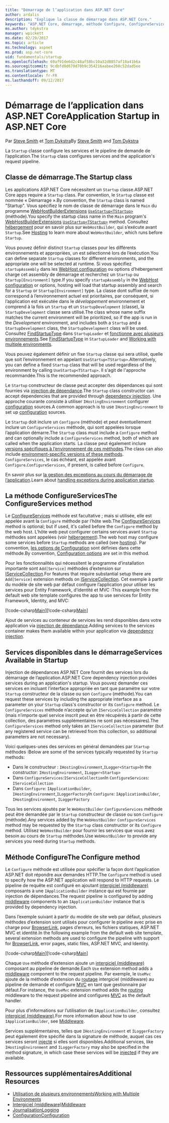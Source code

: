 ```yaml
---
title: "Démarrage de l’application dans ASP.NET Core"
author: ardalis
description: "Explique la classe de démarrage dans ASP.NET Core."
keywords: "ASP.NET Core, démarrage, méthode Configure, ConfigureServices (méthode)"
ms.author: tdykstra
manager: wpickett
ms.date: 02/29/2017
ms.topic: article
ms.technology: aspnet
ms.prod: asp.net-core
uid: fundamentals/startup
ms.openlocfilehash: 69af91de6d2c48af58bc10a32d8857af18a41b6a
ms.sourcegitcommit: 9cdbfd0d670d70b9c354216aabee260c52dad5ee
ms.translationtype: MT
ms.contentlocale: fr-FR
ms.lasthandoff: 09/12/2017
---
```

# <a name="application-startup-in-aspnet-core"></a><span data-ttu-id="4b807-104">Démarrage de l’application dans ASP.NET Core</span><span class="sxs-lookup"><span data-stu-id="4b807-104">Application Startup in ASP.NET Core</span></span>

<span data-ttu-id="4b807-105">Par [Steve Smith](https://ardalis.com/) et [Tom Dykstra](https://github.com/tdykstra/)</span><span class="sxs-lookup"><span data-stu-id="4b807-105">By [Steve Smith](https://ardalis.com/) and [Tom Dykstra](https://github.com/tdykstra/)</span></span>

<span data-ttu-id="4b807-106">La `Startup` classe configure les services et le pipeline de demande de l’application.</span><span class="sxs-lookup"><span data-stu-id="4b807-106">The `Startup` class configures services and the application's request pipeline.</span></span> 

## <a name="the-startup-class"></a><span data-ttu-id="4b807-107">Classe de démarrage.</span><span class="sxs-lookup"><span data-stu-id="4b807-107">The Startup class</span></span>

<span data-ttu-id="4b807-108">Les applications ASP.NET Core nécessitent un `Startup` classe.</span><span class="sxs-lookup"><span data-stu-id="4b807-108">ASP.NET Core apps require a `Startup` class.</span></span> <span data-ttu-id="4b807-109">Par convention, le `Startup` classe est nommée « Démarrage ».</span><span class="sxs-lookup"><span data-stu-id="4b807-109">By convention, the `Startup` class is named "Startup".</span></span> <span data-ttu-id="4b807-110">Vous spécifiez le nom de classe de démarrage dans le `Main` du programme [WebHostBuilderExtensions](https://docs.microsoft.com/aspnet/core/api/microsoft.aspnetcore.hosting.webhostbuilderextensions) [ `UseStartup<TStartup>` ](https://docs.microsoft.com/aspnet/core/api/microsoft.aspnetcore.hosting.webhostbuilderextensions#Microsoft_AspNetCore_Hosting_WebHostBuilderExtensions_UseStartup__1_Microsoft_AspNetCore_Hosting_IWebHostBuilder_) (méthode).</span><span class="sxs-lookup"><span data-stu-id="4b807-110">You specify the startup class name in the `Main` program's [WebHostBuilderExtensions](https://docs.microsoft.com/aspnet/core/api/microsoft.aspnetcore.hosting.webhostbuilderextensions) [`UseStartup<TStartup>`](https://docs.microsoft.com/aspnet/core/api/microsoft.aspnetcore.hosting.webhostbuilderextensions#Microsoft_AspNetCore_Hosting_WebHostBuilderExtensions_UseStartup__1_Microsoft_AspNetCore_Hosting_IWebHostBuilder_) method.</span></span> <span data-ttu-id="4b807-111">Consultez [hébergement](xref:fundamentals/hosting) pour en savoir plus sur `WebHostBuilder`, qui s’exécute avant `Startup`.</span><span class="sxs-lookup"><span data-stu-id="4b807-111">See [Hosting](xref:fundamentals/hosting) to learn more about `WebHostBuilder`, which runs before `Startup`.</span></span>

<span data-ttu-id="4b807-112">Vous pouvez définir distinct `Startup` classes pour les différents environnements et appropriées, un est sélectionné lors de l’exécution.</span><span class="sxs-lookup"><span data-stu-id="4b807-112">You can define separate `Startup` classes for different environments, and the appropriate one will be selected at runtime.</span></span> <span data-ttu-id="4b807-113">Si vous spécifiez `startupAssembly` dans les [WebHost configuration](https://docs.microsoft.com/aspnet/core/fundamentals/hosting?tabs=aspnetcore2x#configuring-a-host) ou options d’hébergement charge cet assembly de démarrage et recherchez un `Startup` ou `Startup[Environment]` type.</span><span class="sxs-lookup"><span data-stu-id="4b807-113">If you specify `startupAssembly` in the [WebHost configuration](https://docs.microsoft.com/aspnet/core/fundamentals/hosting?tabs=aspnetcore2x#configuring-a-host) or options, hosting will load that startup assembly and search for a `Startup` or `Startup[Environment]` type.</span></span> <span data-ttu-id="4b807-114">La classe dont suffixe de nom correspond à l’environnement actuel est prioritaires, par conséquent, si l’application est exécutée dans le *développement* environnement et comprend à la fois un `Startup` et un `StartupDevelopment` (classe), la `StartupDevelopment` classe sera utilisé.</span><span class="sxs-lookup"><span data-stu-id="4b807-114">The class whose name suffix matches the current environment will be prioritized, so if the app is run in the *Development* environment, and includes both a `Startup` and a `StartupDevelopment` class, the `StartupDevelopment` class will be used.</span></span> <span data-ttu-id="4b807-115">Consultez [FindStartupType](https://github.com/aspnet/Hosting/blob/rel/1.1.0/src/Microsoft.AspNetCore.Hosting/Internal/StartupLoader.cs) dans `StartupLoader` et [fonctionne avec plusieurs environnements](environments.md#startup-conventions).</span><span class="sxs-lookup"><span data-stu-id="4b807-115">See [FindStartupType](https://github.com/aspnet/Hosting/blob/rel/1.1.0/src/Microsoft.AspNetCore.Hosting/Internal/StartupLoader.cs) in `StartupLoader` and [Working with multiple environments](environments.md#startup-conventions).</span></span>

<span data-ttu-id="4b807-116">Vous pouvez également définir un fixe `Startup` classe qui sera utilisé, quelle que soit l’environnement en appelant `UseStartup<TStartup>`.</span><span class="sxs-lookup"><span data-stu-id="4b807-116">Alternatively, you can define a fixed `Startup` class that will be used regardless of the environment by calling `UseStartup<TStartup>`.</span></span> <span data-ttu-id="4b807-117">Il s'agit de l'approche recommandée.</span><span class="sxs-lookup"><span data-stu-id="4b807-117">This is the recommended approach.</span></span>

<span data-ttu-id="4b807-118">Le `Startup` constructeur de classe peut accepter des dépendances qui sont fournies via [injection de dépendance](xref:fundamentals/dependency-injection).</span><span class="sxs-lookup"><span data-stu-id="4b807-118">The `Startup` class constructor can accept dependencies that are provided through [dependency injection](xref:fundamentals/dependency-injection).</span></span> <span data-ttu-id="4b807-119">Une approche courante consiste à utiliser `IHostingEnvironment` configurer [configuration](xref:fundamentals/configuration) sources.</span><span class="sxs-lookup"><span data-stu-id="4b807-119">A common approach is to use `IHostingEnvironment` to set up [configuration](xref:fundamentals/configuration) sources.</span></span>

<span data-ttu-id="4b807-120">Le `Startup` doit inclure un `Configure` (méthode) et peut éventuellement inclure un `ConfigureServices` méthode, qui sont appelées lorsque l’application démarre.</span><span class="sxs-lookup"><span data-stu-id="4b807-120">The `Startup` class must include a `Configure` method and can optionally include a `ConfigureServices` method, both of which are called when the application starts.</span></span> <span data-ttu-id="4b807-121">La classe peut également inclure [versions spécifiques à l’environnement de ces méthodes](xref:fundamentals/environments#startup-conventions).</span><span class="sxs-lookup"><span data-stu-id="4b807-121">The class can also include [environment-specific versions of these methods](xref:fundamentals/environments#startup-conventions).</span></span> <span data-ttu-id="4b807-122">`ConfigureServices`, le cas échéant, est appelée avant `Configure`.</span><span class="sxs-lookup"><span data-stu-id="4b807-122">`ConfigureServices`, if present, is called before `Configure`.</span></span>

<span data-ttu-id="4b807-123">En savoir plus sur [la gestion des exceptions au cours du démarrage de l’application](xref:fundamentals/error-handling#startup-exception-handling).</span><span class="sxs-lookup"><span data-stu-id="4b807-123">Learn about [handling exceptions during application startup](xref:fundamentals/error-handling#startup-exception-handling).</span></span>

## <a name="the-configureservices-method"></a><span data-ttu-id="4b807-124">La méthode ConfigureServices</span><span class="sxs-lookup"><span data-stu-id="4b807-124">The ConfigureServices method</span></span>

<span data-ttu-id="4b807-125">Le [ConfigureServices](https://docs.microsoft.com/aspnet/core/api/microsoft.aspnetcore.hosting.startupbase#Microsoft_AspNetCore_Hosting_StartupBase_ConfigureServices_Microsoft_Extensions_DependencyInjection_IServiceCollection_) méthode est facultative ; mais si utilisée, elle est appelée avant la `Configure` méthode par l’hôte web.</span><span class="sxs-lookup"><span data-stu-id="4b807-125">The [ConfigureServices](https://docs.microsoft.com/aspnet/core/api/microsoft.aspnetcore.hosting.startupbase#Microsoft_AspNetCore_Hosting_StartupBase_ConfigureServices_Microsoft_Extensions_DependencyInjection_IServiceCollection_) method is optional; but if used, it's called before the `Configure` method by the web host.</span></span> <span data-ttu-id="4b807-126">L’hôte web peut configurer certains services avant ``Startup`` méthodes sont appelées (voir [hébergement](xref:fundamentals/hosting)).</span><span class="sxs-lookup"><span data-stu-id="4b807-126">The web host may configure some services before ``Startup`` methods are called (see [hosting](xref:fundamentals/hosting)).</span></span> <span data-ttu-id="4b807-127">Par convention, [les options de Configuration](xref:fundamentals/configuration) sont définies dans cette méthode.</span><span class="sxs-lookup"><span data-stu-id="4b807-127">By convention, [Configuration options](xref:fundamentals/configuration) are set in this method.</span></span>

<span data-ttu-id="4b807-128">Pour les fonctionnalités qui nécessitent le programme d’installation importante sont `Add[Service]` méthodes d’extension sur [IServiceCollection](https://docs.microsoft.com/aspnet/core/api/microsoft.extensions.dependencyinjection.iservicecollection).</span><span class="sxs-lookup"><span data-stu-id="4b807-128">For features that require substantial setup there are `Add[Service]` extension methods on [IServiceCollection](https://docs.microsoft.com/aspnet/core/api/microsoft.extensions.dependencyinjection.iservicecollection).</span></span> <span data-ttu-id="4b807-129">Cet exemple à partir du modèle de site web par défaut configure l’application pour utiliser les services pour Entity Framework, d’identité et MVC :</span><span class="sxs-lookup"><span data-stu-id="4b807-129">This example from the default web site template configures the app to use services for Entity Framework, Identity, and MVC:</span></span>

<span data-ttu-id="4b807-130">[!code-csharp[Main](../common/samples/WebApplication1/Startup.cs?highlight=4,7,11&start=40&end=55)]</span><span class="sxs-lookup"><span data-stu-id="4b807-130">[!code-csharp[Main](../common/samples/WebApplication1/Startup.cs?highlight=4,7,11&start=40&end=55)]</span></span>

<span data-ttu-id="4b807-131">Ajout de services au conteneur de services les rend disponibles dans votre application via [injection de dépendance](xref:fundamentals/dependency-injection).</span><span class="sxs-lookup"><span data-stu-id="4b807-131">Adding services to the services container makes them available within your application via [dependency injection](xref:fundamentals/dependency-injection).</span></span>

## <a name="services-available-in-startup"></a><span data-ttu-id="4b807-132">Services disponibles dans le démarrage</span><span class="sxs-lookup"><span data-stu-id="4b807-132">Services Available in Startup</span></span>

<span data-ttu-id="4b807-133">Injection de dépendances ASP.NET Core fournit des services lors du démarrage de l’application.</span><span class="sxs-lookup"><span data-stu-id="4b807-133">ASP.NET Core dependency injection provides services during an application's startup.</span></span> <span data-ttu-id="4b807-134">Vous pouvez demander ces services en incluant l’interface appropriée en tant que paramètre sur votre `Startup` constructeur de la classe ou son `Configure` (méthode).</span><span class="sxs-lookup"><span data-stu-id="4b807-134">You can request these services by including the appropriate interface as a parameter on your `Startup` class's constructor or its `Configure` method.</span></span> <span data-ttu-id="4b807-135">Le `ConfigureServices` méthode n’accepte qu’un `IServiceCollection` paramètre (mais n’importe quel service inscrit peut en être récupérés à partir de cette collection, des paramètres supplémentaires ne sont pas nécessaires).</span><span class="sxs-lookup"><span data-stu-id="4b807-135">The `ConfigureServices` method only takes an `IServiceCollection` parameter (but any registered service can be retrieved from this collection, so additional parameters are not necessary).</span></span>

<span data-ttu-id="4b807-136">Voici quelques-unes des services en général demandées par `Startup` méthodes :</span><span class="sxs-lookup"><span data-stu-id="4b807-136">Below are some of the services typically requested by `Startup` methods:</span></span>

* <span data-ttu-id="4b807-137">Dans le constructeur : `IHostingEnvironment`,`ILogger<Startup>`</span><span class="sxs-lookup"><span data-stu-id="4b807-137">In the constructor:  `IHostingEnvironment`, `ILogger<Startup>`</span></span>
* <span data-ttu-id="4b807-138">Dans `ConfigureServices`:`IServiceCollection`</span><span class="sxs-lookup"><span data-stu-id="4b807-138">In `ConfigureServices`:  `IServiceCollection`</span></span>
* <span data-ttu-id="4b807-139">Dans `Configure`: `IApplicationBuilder`, `IHostingEnvironment`,`ILoggerFactory`</span><span class="sxs-lookup"><span data-stu-id="4b807-139">In `Configure`:  `IApplicationBuilder`, `IHostingEnvironment`, `ILoggerFactory`</span></span>

<span data-ttu-id="4b807-140">Tous les services ajoutés par le ``WebHostBuilder`` ``ConfigureServices`` méthode peut être demandée par le ``Startup`` constructeur de classe ou son ``Configure`` (méthode).</span><span class="sxs-lookup"><span data-stu-id="4b807-140">Any services added by the ``WebHostBuilder`` ``ConfigureServices`` method may be requested by the ``Startup`` class constructor or its ``Configure`` method.</span></span> <span data-ttu-id="4b807-141">Utilisez `WebHostBuilder` pour fournir les services que vous avez besoin au cours de `Startup` méthodes.</span><span class="sxs-lookup"><span data-stu-id="4b807-141">Use `WebHostBuilder` to provide any services you need during `Startup` methods.</span></span>

## <a name="the-configure-method"></a><span data-ttu-id="4b807-142">Méthode Configure</span><span class="sxs-lookup"><span data-stu-id="4b807-142">The Configure method</span></span>

<span data-ttu-id="4b807-143">Le `Configure` méthode est utilisée pour spécifier la façon dont l’application ASP.NET doit répondre aux demandes HTTP.</span><span class="sxs-lookup"><span data-stu-id="4b807-143">The `Configure` method is used to specify how the ASP.NET application will respond to HTTP requests.</span></span> <span data-ttu-id="4b807-144">Le pipeline de requête est configuré en ajoutant [intergiciel (middleware)](middleware.md) composants à une `IApplicationBuilder` instance qui est fournie par injection de dépendances.</span><span class="sxs-lookup"><span data-stu-id="4b807-144">The request pipeline is configured by adding [middleware](middleware.md) components to an `IApplicationBuilder` instance that is provided by dependency injection.</span></span>

<span data-ttu-id="4b807-145">Dans l’exemple suivant à partir du modèle de site web par défaut, plusieurs méthodes d’extension sont utilisés pour configurer le pipeline avec prise en charge pour [BrowserLink](http://vswebessentials.com/features/browserlink), pages d’erreurs, les fichiers statiques, ASP.NET MVC et identité.</span><span class="sxs-lookup"><span data-stu-id="4b807-145">In the following example from the default web site template, several extension methods are used to configure the pipeline with support for [BrowserLink](http://vswebessentials.com/features/browserlink), error pages, static files, ASP.NET MVC, and Identity.</span></span>

<span data-ttu-id="4b807-146">[!code-csharp[Main](../common/samples/WebApplication1/Startup.cs?highlight=8,9,10,14,17,19,21&start=58&end=84)]</span><span class="sxs-lookup"><span data-stu-id="4b807-146">[!code-csharp[Main](../common/samples/WebApplication1/Startup.cs?highlight=8,9,10,14,17,19,21&start=58&end=84)]</span></span>

<span data-ttu-id="4b807-147">Chaque `Use` méthode d’extension ajoute un [intergiciel (middleware)](xref:fundamentals/middleware) composant au pipeline de demande.</span><span class="sxs-lookup"><span data-stu-id="4b807-147">Each `Use` extension method adds a [middleware](xref:fundamentals/middleware) component to the request pipeline.</span></span> <span data-ttu-id="4b807-148">Par exemple, le `UseMvc` ajoute de la méthode d’extension du [routage](routing.md) intergiciel (middleware) au pipeline de demande et configure [MVC](xref:mvc/overview) en tant que gestionnaire par défaut.</span><span class="sxs-lookup"><span data-stu-id="4b807-148">For instance, the `UseMvc` extension method adds the [routing](routing.md) middleware to the request pipeline and configures [MVC](xref:mvc/overview) as the default handler.</span></span>

<span data-ttu-id="4b807-149">Pour plus d’informations sur l’utilisation de `IApplicationBuilder`, consultez [intergiciel (middleware)](xref:fundamentals/middleware).</span><span class="sxs-lookup"><span data-stu-id="4b807-149">For more information about how to use `IApplicationBuilder`, see [Middleware](xref:fundamentals/middleware).</span></span>

<span data-ttu-id="4b807-150">Services supplémentaires, telles que `IHostingEnvironment` et `ILoggerFactory` peut également être spécifié dans la signature de méthode, auquel cas ces services seront [injecté](dependency-injection.md) si elles sont disponibles.</span><span class="sxs-lookup"><span data-stu-id="4b807-150">Additional services, like `IHostingEnvironment` and `ILoggerFactory` may also be specified in the method signature, in which case these services will be [injected](dependency-injection.md) if they are available.</span></span> 

## <a name="additional-resources"></a><span data-ttu-id="4b807-151">Ressources supplémentaires</span><span class="sxs-lookup"><span data-stu-id="4b807-151">Additional Resources</span></span>

* [<span data-ttu-id="4b807-152">Utilisation de plusieurs environnements</span><span class="sxs-lookup"><span data-stu-id="4b807-152">Working with Multiple Environments</span></span>](xref:fundamentals/environments)
* [<span data-ttu-id="4b807-153">Intergiciel (middleware)</span><span class="sxs-lookup"><span data-stu-id="4b807-153">Middleware</span></span>](xref:fundamentals/middleware)
* [<span data-ttu-id="4b807-154">Journalisation</span><span class="sxs-lookup"><span data-stu-id="4b807-154">Logging</span></span>](xref:fundamentals/logging)
* [<span data-ttu-id="4b807-155">Configuration</span><span class="sxs-lookup"><span data-stu-id="4b807-155">Configuration</span></span>](xref:fundamentals/configuration)

